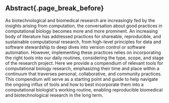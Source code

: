 ## Abstract{.page_break_before}

As biotechnological and biomedical research are increasingly fed by the insights arising from computation, the conversation about good practices in computational biology becomes more and more prominent. An increasing body of literature has addressed practices for shareable, reproducible, and sustainable computational research, from high-level principles for data and software stewardship to deep dives into version control or software automation. However, implementing these practices relies on incorporating the right tools into our daily routines, considering the type, scope, and stage of the research project. Here we provide a compendium of relevant tools for computational biology research, emphasizing their time and place within a continuum that traverses personal, collaborative, and community practices. This compendium will serve as a starting point and guide to help navigate the ongoing influx of tools and how to best incorporate them into a computational biologist's working routine, enabling reproducible biomedical and biotechnological research in the long term.
